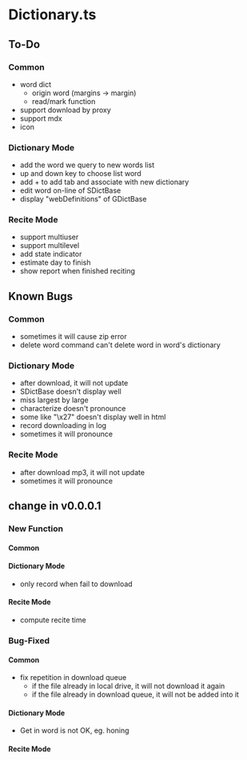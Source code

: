 # Dictionary.ts

## To-Do

### Common

* word dict
	* origin word (margins -> margin)
	* read/mark function
* support download by proxy
* support mdx
* icon

### Dictionary Mode

* add the word we query to new words list
* up and down key to choose list word
* add + to add tab and associate with new dictionary
* edit word on-line of SDictBase
* display "webDefinitions" of GDictBase

### Recite Mode

* support multiuser
* support multilevel
* add state indicator
* estimate day to finish
* show report when finished reciting

## Known Bugs

### Common

* sometimes it will cause zip error
* delete word command can't delete word in word's dictionary

### Dictionary Mode

* after download, it will not update
* SDictBase doesn't display well
* miss largest by large
* characterize doesn't pronounce
* some like "\x27" doesn't display well in html
* record downloading in log
* sometimes it will pronounce

### Recite Mode

* after download mp3, it will not update
* sometimes it will pronounce

## change in v0.0.0.1

### New Function

#### Common

#### Dictionary Mode

* only record when fail to download

#### Recite Mode

* compute recite time

### Bug-Fixed

#### Common

* fix repetition in download queue
  * if the file already in local drive, it will not download it again
  * if the file already in download queue, it will not be added into it

#### Dictionary Mode

* Get in word is not OK, eg. honing

#### Recite Mode